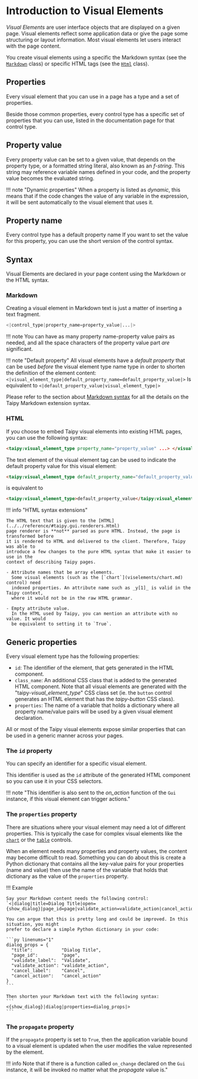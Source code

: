 # Introduction to Visual Elements

_Visual Elements_ are user interface objects that are displayed on a given page.
Visual elements reflect some application data or give the page some structuring
or layout information. Most visual elements let users interact with the page content.

You create visual elements using a specific the Markdown syntax (see the
[`Markdown`](../../reference/#taipy.gui.renderers.Markdown) class)
or specific HTML tags (see the [`Html`](../../reference/#taipy.gui.renderers.Html) class).

## Properties

Every visual element that you can use in a page has a type and a set of properties.

Beside those common properties, every control type has a specific set of properties that you
can use, listed in the documentation page for that control type.

## Property value

Every property value can be set to a given value, that depends on the property type, or a
formatted string literal, also known as an _f-string_. This string may reference variable
names defined in your code, and the property value becomes the evaluated string.

!!! note "Dynamic properties"
    When a property is listed as _dynamic_, this means that if the code changes the
    value of any variable in the expression, it will be sent automatically to the
    visual element that uses it.

## Property name

Every control type has a default property name
If you want to set the value for this property,
you can use the short version of the control syntax.

## Syntax

Visual Elements are declared in your page content using the Markdown or the HTML syntax.

### Markdown

Creating a visual element in Markdown text is just a matter of inserting a text
fragment.

```py
<|control_type|property_name=property_value|...|>
```

!!! note
    You can have as many property name-property value pairs as needed, and all the space characters
    of the property value part _are_ significant.

!!! note  "Default property"
    All visual elements have a _default property_ that can be used _before_ the
    visual element type name type in order
    to shorten the definition of the element content:
    ```
    <|visual_element_type|default_property_name=default_property_value|>
    ```
    Is equivalent to
    ```
    <|default_property_value|visual_element_type|>
    ```

Please refer to the section about [Markdown syntax](user_pages.md#markdown-specifics) for all the details
on the Taipy Markdown extension syntax.

### HTML

If you choose to embed Taipy visual elements into existing HTML pages, you can use the
following syntax:
```html
<taipy:visual_element_type property_name="property_value" ...> </visual_element_type>
```

The text element of the visual element tag can be used to indicate the default property
value for this visual element:
```html
<taipy:visual_element_type default_property_name="default_property_value" ... />
```
is equivalent to
```html
<taipy:visual_element_type>default_property_value</taipy:visual_element_type>
```

!!! info "HTML syntax extensions"

    The HTML text that is given to the [HTML](../../reference/#taipy.gui.renderers.Html)
    page renderer is **not** parsed as pure HTML. Instead, the page is transformed before
    it is rendered to HTML and delivered to the client. Therefore, Taipy was able to
    introduce a few changes to the pure HTML syntax that make it easier to use in the
    context of describing Taipy pages.

    - Attribute names that be array elements.
      Some visual elements (such as the [`chart`](viselements/chart.md) control) need
      indexed properties. An attribute name such as _y[1]_ is valid in the Taipy context,
      where it would not be in the raw HTML grammar.

    - Empty attribute value.
      In the HTML used by Taipy, you can mention an attribute with no value. It would
      be equivalent to setting it to `True`.

## Generic properties

Every visual element type has the following properties:

-   `id`: The identifier of the element, that gets generated in the HTML component.
-   `class_name`: An additional CSS class that is added to the generated HTML component.
    Note that all visual elements are generated with the "taipy-_visual_element_type_" CSS
    class set (ie. the `button` control generates an HTML element that has the
    _taipy-button_ CSS class).
-   `properties`: The name of a variable that holds a dictionary where all property name/value pairs will be used by a given visual element declaration.

All or most of the Taipy visual elements expose similar properties that can be used in a
generic manner across your pages.

### The `id` property

You can specify an identifier for a specific visual element.

This identifier is used as the `id` attribute of the generated HTML component so you
can use it in your CSS selectors.

!!! note "This identifier is also sent to the _on_action_ function of the `Gui` instance, if this visual element can trigger actions."

### The `properties` property

There are situations where your visual element may need a lot of different properties.
This is typically the case for complex visual elements like the
[`chart`](viselements/chart.md) or the [`table`](viselements/table.md) controls.

When an element needs many properties and property values, the content may become
difficult to read. Something you can do about this is create a Python dictionary that
contains all the key-value pairs for your properties (name and value) then use the name
of the variable that holds that dictionary as the value of the `properties` property.

!!! Example

    Say your Markdown content needs the following control:
    `<|dialog|title=Dialog Title|open={show_dialog}|page_id=page|validate_action=validate_action|cancel_action=cancel_action||validate_action_text=Validate|cancel_action_text=Cancel|>`

    You can argue that this is pretty long and could be improved. In this situation, you might
    prefer to declare a simple Python dictionary in your code:

    ```py linenums="1"
    dialog_props = {
      "title":           "Dialog Title",
      "page_id":         "page",
      "validate_label":  "Validate",
      "validate_action": "validate_action",
      "cancel_label":    "Cancel",
      "cancel_action":   "cancel_action"
    }
    ```

    Then shorten your Markdown text with the following syntax:
    ```
    <{show_dialog}|dialog|properties=dialog_props|>
    ```

### The `propagate` property

If the `propagate` property is set to `True`, then the application variable bound to a
visual element is updated when the user modifies the value represented by the element.

!!! info
    Note that if there is a function called `on_change` declared on the `Gui` instance, it will be
    invoked no matter what the _propagate_ value is."
